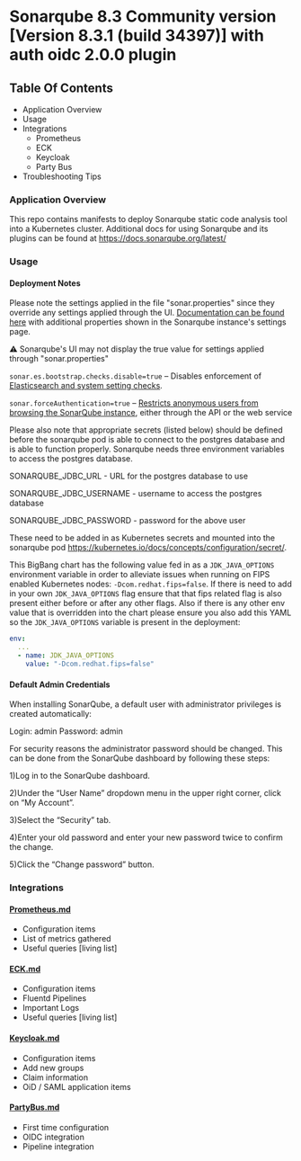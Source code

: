 # Sonarqube 8.3 Community version [Version 8.3.1 (build 34397)] with auth oidc 2.0.0 plugin

## Table Of Contents

- Application Overview
- Usage
- Integrations
    - Prometheus
    - ECK
    - Keycloak
    - Party Bus
- Troubleshooting Tips

### Application Overview

This repo contains manifests to deploy Sonarqube static code analysis tool into a Kubernetes cluster.
Additional docs for using Sonarqube and its plugins can be found at <https://docs.sonarqube.org/latest/>


### Usage

#### Deployment Notes

Please note the settings applied in the file "sonar.properties" since they override any settings applied through the UI. [Documentation can be found here](https://docs.sonarqube.org/latest/setup/operate-cluster/#header-8) with additional properties shown in the Sonarqube instance's settings page.

:warning: Sonarqube's UI may not display the true value for settings applied through "sonar.properties"

`sonar.es.bootstrap.checks.disable=true` – Disables enforcement of [Elasticsearch and system setting checks](https://www.elastic.co/guide/en/elasticsearch/reference/current/bootstrap-checks.html).

`sonar.forceAuthentication=true` – [Restricts anonymous users from browsing the SonarQube instance](https://docs.sonarqube.org/latest/instance-administration/security/), either through the API or the web service

Please also note that appropriate secrets (listed below) should be defined before the sonarqube pod is able to connect to the postgres database and is able to function properly.
Sonarqube needs three environment variables to access the postgres database.

SONARQUBE_JDBC_URL - URL for the postgres database to use

SONARQUBE_JDBC_USERNAME - username to access the postgres database

SONARQUBE_JDBC_PASSWORD - password for the above user

These need to be added in as Kubernetes secrets and mounted into the sonarqube pod <https://kubernetes.io/docs/concepts/configuration/secret/>.

This BigBang chart has the following value fed in as a `JDK_JAVA_OPTIONS` environment variable in order to alleviate issues when running on FIPS enabled Kubernetes nodes: `-Dcom.redhat.fips=false`. If there is need to add in your own `JDK_JAVA_OPTIONS` flag ensure that that fips related flag is also present either before or after any other flags. Also if there is any other env value that is overridden into the chart please ensure you also add this YAML so the `JDK_JAVA_OPTIONS` variable is present in the deployment:

```yaml
env:
  ...
  - name: JDK_JAVA_OPTIONS
    value: "-Dcom.redhat.fips=false"
```

#### Default Admin Credentials

When installing SonarQube, a default user with administrator privileges is created automatically:

Login: admin
Password: admin

For security reasons the administrator password should be changed. This can be done from the SonarQube dashboard by following these steps:

1)Log in to the SonarQube dashboard.

2)Under the “User Name” dropdown menu in the upper right corner, click on “My Account”.

3)Select the “Security” tab.

4)Enter your old password and enter your new password twice to confirm the change.

5)Click the “Change password” button.


### Integrations

#### [Prometheus.md](Prometheus.md)
- Configuration items 
- List of metrics gathered
- Useful queries [living list]

#### [ECK.md](ECK.md)
- Configuration items
- Fluentd Pipelines
- Important Logs
- Useful queries [living list]

#### [Keycloak.md](Keycloak.md)
- Configuration items
- Add new groups
- Claim information
- OiD / SAML application items

#### [PartyBus.md](PartyBus.md)
- First time configuration
- OIDC integration
- Pipeline integration
